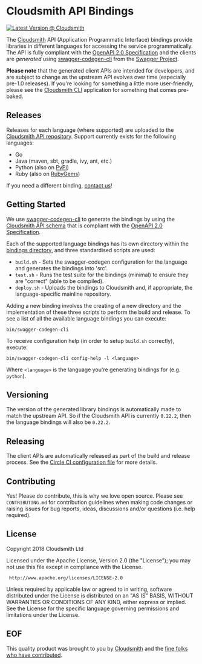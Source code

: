 # Cloudsmith API Bindings

[![Latest Version @ Cloudsmith](https://api-prd.cloudsmith.io/badges/version/cloudsmith/api/python/cloudsmith-api/latest/xf=bdist_wheel;xn=cloudsmith-api;xv=py2.py3/?render=true)](https://cloudsmith.io/~cloudsmith/repos/api/packages/detail/python/cloudsmith-api/latest/xf=bdist_wheel;xn=cloudsmith-api;xv=py2.py3/)

The [Cloudsmith](https://cloudsmith.io) API (Application Programmatic Interface) bindings provide libraries in different languages for accessing the service programmatically. The API is fully compliant with the [OpenAPI 2.0 Specification](https://github.com/OAI/OpenAPI-Specification/blob/master/versions/2.0.md) and the clients are *generated* using [swagger-codegen-cli](https://github.com/swagger-api/swagger-codegen/tree/master/modules/swagger-codegen-cli) from the [Swagger Project](https://swagger.io/).

**Please note** that the generated client APIs are intended for developers, and are subject to change as the upstream API evolves over time (especially pre-1.0 releases). If you're looking for something a little more user-friendly, please see the [Cloudsmith CLI](https://github.com/cloudsmith-io/cloudsmith-cli/) application for something that comes pre-baked.


## Releases

Releases for each language (where supported) are uploaded to the [Cloudsmith API repository](https://cloudsmith.io/~cloudsmith/repos/cli/packages/). Support currently exists for the following languages:

- Go
- Java (maven, sbt, gradle, ivy, ant, etc.)
- Python (also on [PyPi](https://pypi.python.org/pypi/cloudsmith-api))
- Ruby (also on [RubyGems](https://rubygems.org/gems/cloudsmith-api/))

If you need a different binding, [contact us](https://help.cloudsmith.io/docs/contact-us)!


## Getting Started

We use [swagger-codegen-cli](https://github.com/swagger-api/swagger-codegen/tree/master/modules/swagger-codegen-cli) to generate the bindings by using the [Cloudsmith API schema](https://api.cloudsmith.io/?format=openapi) that is compliant with the [OpenAPI 2.0 Specification](https://github.com/OAI/OpenAPI-Specification/blob/master/versions/2.0.md).

Each of the supported language bindings has its own directory within the [bindings directory](https://github.com/cloudsmith-io/cloudsmith-api/tree/main/bindings), and three standardised scripts are used:

- `build.sh` - Sets the swagger-codegen configuration for the language and generates the bindings into 'src'.
- `test.sh` - Runs the test suite for the bindings (minimal) to ensure they are "correct" (able to be compiled).
- `deploy.sh` - Uploads the bindings to Cloudsmith and, if appropriate, the language-specific mainline repository.

Adding a new binding involves the creating of a new directory and the implementation of these three scripts to perform the build and release. To see a list of all the available language bindings you can execute:

`bin/swagger-codegen-cli`

To receive configuration help (in order to setup `build.sh` correctly), execute:

`bin/swagger-codegen-cli config-help -l <language>`

Where `<language>` is the language you're generating bindings for (e.g. `python`).


## Versioning

The version of the generated library bindings is automatically made to match the upstream API. So if the Cloudsmith API is currently `0.22.2`, then the language bindings will also be `0.22.2`.


## Releasing

The client APIs are automatically released as part of the build and release process. See the [Circle CI configuration file](https://github.com/cloudsmith-io/cloudsmith-api/blob/main/.circleci/config.yml) for more details.


## Contributing

Yes! Please do contribute, this is why we love open source.  Please see `CONTRIBUTING.md` for contribution guidelines when making code changes or raising issues for bug reports, ideas, discussions and/or questions (i.e. help required).


## License

Copyright 2018 Cloudsmith Ltd

Licensed under the Apache License, Version 2.0 (the "License");
you may not use this file except in compliance with the License.

     http://www.apache.org/licenses/LICENSE-2.0

Unless required by applicable law or agreed to in writing, software
distributed under the License is distributed on an "AS IS" BASIS,
WITHOUT WARRANTIES OR CONDITIONS OF ANY KIND, either express or implied.
See the License for the specific language governing permissions and
limitations under the License.


## EOF

This quality product was brought to you by [Cloudsmith](https://cloudsmith.io) and the [fine folks who have contributed](https://github.com/cloudsmith-io/cloudsmith-cli/blob/main/CONTRIBUTORS.md).
